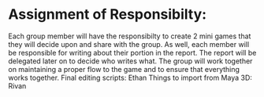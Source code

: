 # Assignment of Responsibilty:
Each group member will have the responsibilty to create 2 mini games that they will decide upon and share with the group. As well, each member will be responsible for writing about their portion in the report. The report will be delegated later on to decide who writes what. The group will work together on maintaining a proper flow to the game and to ensure that everything works together. 
Final editing scripts: Ethan
Things to import from Maya 3D: Rivan
